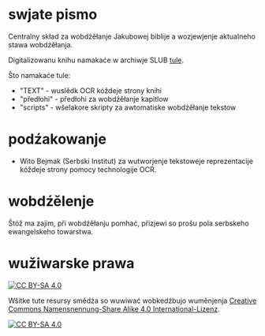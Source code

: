 # swjate pismo

Centralny skład za wobdźěłanje Jakubowej biblije a wozjewjenje aktualneho stawa wobdźěłanja.

Digitalizowanu knihu namakaće w archiwje SLUB [tule](http://digital.slub-dresden.de/id478590679).

Što namakaće tule:

- "TEXT" - wuslědk OCR kóždeje strony knihi
- "předłohi" - předłohi za wobdźěłanje kapitlow
- "scripts" - wšelakore skripty za awtomatiske wobdźěłanje tekstow

# podźakowanje

- Wito Bejmak (Serbski Institut) za wutworjenje tekstoweje reprezentacije kóždeje strony pomocy technologije OCR. 

# wobdźělenje

Štóž ma zajim, při wobdźěłanju pomhać, přizjewi so prošu pola serbskeho ewangelskeho towarstwa.

# wužiwarske prawa

[![CC BY-SA 4.0][cc-by-sa-shield]][cc-by-sa]

Wšitke tute resursy smědźa so wuwiwać wobkedźbujo wuměnjenja
[Creative Commons Namensnennung-Share Alike 4.0 International-Lizenz][cc-by-sa].

[![CC BY-SA 4.0][cc-by-sa-image]][cc-by-sa]

[cc-by-sa]: http://creativecommons.org/licenses/by-sa/4.0/deed.de
[cc-by-sa-image]: https://licensebuttons.net/l/by-sa/4.0/88x31.png
[cc-by-sa-shield]: https://img.shields.io/badge/License-CC%20BY--SA%204.0-lightgrey.svg
